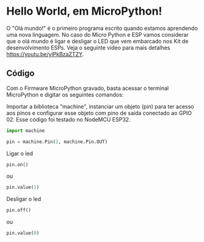 # Hello World, em MicroPython!

O "Olá mundo!" é o primeiro programa escrito quando estamos aprendendo uma nova linguagem. No caso do Micro Python e ESP vamos considerar que o olá mundo é ligar e desligar o LED que vem embarcado nos Kit de desenvolvimento ESPs. Veja o seguinte vídeo para mais detalhes https://youtu.be/ylPkBzaZTZY. 

## Código 
Com o Firmware MicroPython gravado, basta acessar o terminal MicroPython e digitar os seguintes comandos: 

Importar a biblioteca "machine", instanciar um objeto (pin) para ter acesso aos pinos e configurar esse objeto com pino de saída conectado ao GPIO 02. Esse código foi testado no NodeMCU ESP32.  
```python
import machine

pin = machine.Pin(2, machine.Pin.OUT)
``` 

Ligar o led

```python
pin.on()
```
ou 
```python
pin.value(1)
``` 

Desligar o led
```python
pin.off()
```
ou
```python
pin.value(0)
``` 
